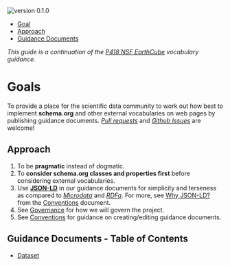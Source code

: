 <a id="top"></a>
![version 0.1.0](https://img.shields.io/badge/version-0.1.0-blue.svg)

* [Goal](#goals)
* [Approach](#approach)
* [Guidance Documents](#guides)

*This guide is a continuation of the [P418 NSF EarthCube](https://github.com/earthcubearchitecture-project418/p418Vocabulary) vocabulary guidance.*

# Goals #

To provide a place for the scientific data community to work out how best to implement **schema.org** and other external vocabularies on web pages by publishing guidance documents. *[Pull requests](/pulls)* and *[Github Issues](/issues)* are welcome!

<a id="approach"></a>
## Approach ##

1. To be **pragmatic** instead of dogmatic.
2. To **consider schema.org classes and properties first** before considering external vocabularies.
3. Use **[JSON-LD](https://json-ld.org/)** in our guidance documents for simplicity and terseness as compared to *[Microdata](https://www.w3.org/TR/microdata/)* and *[RDFa](https://rdfa.info/)*. For more, see [Why JSON-LD?](/CONVENTIONS.md#why-jsonld) from the [Conventions](/CONVENTIONS.md) document.
5. See [Governance](/GOVERNANCE.md) for how we will govern the project.
6. See [Conventions](/CONVENTIONS.md) for guidance on creating/editing guidance documents.

<a id="guides"></a>
## Guidance Documents - Table of Contents ##
* [Dataset](/guides/Dataset.md)
